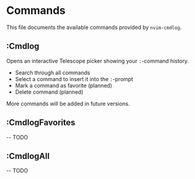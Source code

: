 # Commands

This file documents the available commands provided by `nvim-cmdlog`.

## :Cmdlog

Opens an interactive Telescope picker showing your `:`-command history.

- Search through all commands
- Select a command to insert it into the `:`-prompt
- Mark a command as favorite (planned)
- Delete command (planned)

More commands will be added in future versions.

## :CmdlogFavorites
-- TODO

## :CmdlogAll
-- TODO
